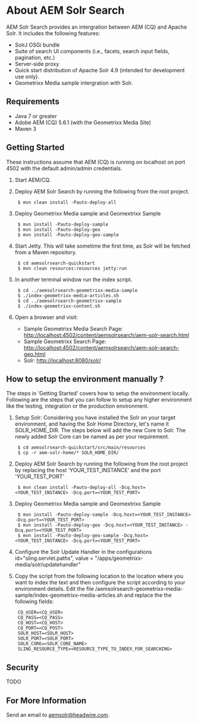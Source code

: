 About AEM Solr Search
=====================

AEM Solr Search provides an intergration between AEM (CQ) and Apache Solr. It includes the following features:

* SolrJ OSGi bundle
* Suite of search UI components (i.e., facets, search input fields, pagination, etc.)
* Server-side proxy
* Quick start distribution of Apache Solr 4.9 (intended for development use only).
* Geometrixx Media sample intergration with Solr.

Requirements
------------

* Java 7 or greater
* Adobe AEM (CQ) 5.6.1 (with the Geometrixx Media Site)
* Maven 3

Getting Started
---------------

These instructions assume that AEM (CQ) is running on localhost on port 4502 with the default admin/admin credentials.

1. Start AEM/CQ.

2. Deploy AEM Solr Search by running the following from the root project.

        $ mvn clean install -Pauto-deploy-all
        
3. Deploy Geometrixx Media sample and Geomextrixx Sample

        $ mvn install -Pauto-deploy-sample
        $ mvn install -Pauto-deploy-geo
		$ mvn install -Pauto-deploy-geo-sample

4. Start Jetty. This will take sometime the first time, as Solr will be fetched from a Maven repository.

        $ cd aemsolrsearch-quickstart
        $ mvn clean resources:resources jetty:run
    
5. In another terminal window run the index script.

        $ cd ../aemsolrsearch-geometrixx-media-sample
        $ ./index-geometrixx-media-articles.sh
        $ cd ../aemsolrsearch-geometrixx-sample
        $ ./index-geometrixx-content.sh 

6. Open a browser and visit:
    * Sample Geometrixx Media Search Page: [http://localhost:4502/content/aemsolrsearch/aem-solr-search.html](http://localhost:4502/content/aemsolrsearch/aem-solr-search.html)
	* Sample Geometrixx Search Page: [http://localhost:4502/content/aemsolrsearch/aem-solr-search-geo.html](http://localhost:4502/content/aemsolrsearch/aem-solr-search-geo.html)
    * Solr: [http://localhost:8080/solr/](http://localhost:8080/solr/)

How to setup the environment manually ?
---------------------------------------

The steps in 'Getting Started' covers how to setup the environment locally. Following are the steps that you can follow to setup any higher environment like the testing, integration or the production environment.

1. Setup Solr: Considering you have installed the Solr on your target environment, and having the Solr Home Directory, let's name it SOLR_HOME_DIR. The steps below will add the new Core to Solr. The newly added Solr Core can be named as per your requirement.  
        
        $ cd aemsolrsearch-quickstart/src/main/resources
        $ cp -r aem-solr-home/* SOLR_HOME_DIR/
        
2. Deploy AEM Solr Search by running the following from the root project by replacing the host 'YOUR_TEST_INSTANCE' and the port 'YOUR_TEST_PORT'
        
        $ mvn clean install -Pauto-deploy-all -Dcq.host=<YOUR_TEST_INSTANCE> -Dcq.port=<YOUR_TEST_PORT>
              
3. Deploy Geometrixx Media sample and Geomextrixx Sample

        $ mvn install -Pauto-deploy-sample -Dcq.host=<YOUR_TEST_INSTANCE> -Dcq.port=<YOUR_TEST_PORT>
        $ mvn install -Pauto-deploy-geo -Dcq.host=<YOUR_TEST_INSTANCE> -Dcq.port=<YOUR_TEST_PORT>
		$ mvn install -Pauto-deploy-geo-sample -Dcq.host=<YOUR_TEST_INSTANCE> -Dcq.port=<YOUR_TEST_PORT>

4. Configure the Solr Update Handler in the configurations
        id="sling.servlet.paths", value = "/apps/geometrixx-media/solr/updatehandler"

5. Copy the script from the following location to the location where you want to index the text and then configure the script according to your environment details.
        Edit the file /aemsolrsearch-geometrixx-media-sample/index-geometrixx-media-articles.sh
        and replace the the following fields:
        
        CQ_USER=<CQ_USER>
        CQ_PASS=<CQ_PASS>
        CQ_HOST=<CQ_HOST>
        CQ_PORT=<CQ_POST>
        SOLR_HOST=<SOLR_HOST>
        SOLR_PORT=<SOLR_PORT>
        SOLR_CORE=<SOLR_CORE_NAME>
        SLING_RESOURCE_TYPE=<RESOURCE_TYPE_TO_INDEX_FOR_SEARCHING>


Security
--------
TODO

For More Information
--------------------

Send an email to <aemsolr@headwire.com>.
